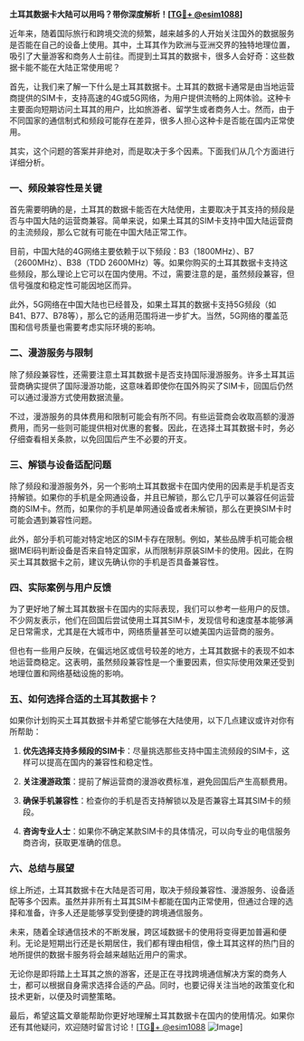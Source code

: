 **土耳其数据卡大陆可以用吗？带你深度解析！[[TG💪+ @esim1088](https://t.me/s/esim1088)]**

近年来，随着国际旅行和跨境交流的频繁，越来越多的人开始关注国外的数据服务是否能在自己的设备上使用。其中，土耳其作为欧洲与亚洲交界的独特地理位置，吸引了大量游客和商务人士前往。而提到土耳其的数据卡，很多人会好奇：这些数据卡能不能在大陆正常使用呢？

首先，让我们来了解一下什么是土耳其数据卡。土耳其的数据卡通常是由当地运营商提供的SIM卡，支持高速的4G或5G网络，为用户提供流畅的上网体验。这种卡主要面向短期访问土耳其的用户，比如旅游者、留学生或者商务人士。然而，由于不同国家的通信制式和频段可能存在差异，很多人担心这种卡是否能在国内正常使用。

其实，这个问题的答案并非绝对，而是取决于多个因素。下面我们从几个方面进行详细分析。

### **一、频段兼容性是关键**

首先需要明确的是，土耳其的数据卡能否在大陆使用，主要取决于其支持的频段是否与中国大陆的运营商兼容。简单来说，如果土耳其的SIM卡支持中国大陆运营商的主流频段，那么它就有可能在中国大陆正常工作。

目前，中国大陆的4G网络主要依赖于以下频段：B3（1800MHz）、B7（2600MHz）、B38（TDD 2600MHz）等。如果你购买的土耳其数据卡支持这些频段，那么理论上它可以在国内使用。不过，需要注意的是，虽然频段兼容，但信号强度和稳定性可能因地区而异。

此外，5G网络在中国大陆也已经普及，如果土耳其的数据卡支持5G频段（如B41、B77、B78等），那么它的适用范围将进一步扩大。当然，5G网络的覆盖范围和信号质量也需要考虑实际环境的影响。

### **二、漫游服务与限制**

除了频段兼容性，还需要注意土耳其数据卡是否支持国际漫游服务。许多土耳其运营商确实提供了国际漫游功能，这意味着即使你在国外购买了SIM卡，回国后仍然可以通过漫游方式使用数据流量。

不过，漫游服务的具体费用和限制可能会有所不同。有些运营商会收取高额的漫游费用，而另一些则可能提供相对优惠的套餐。因此，在选择土耳其数据卡时，务必仔细查看相关条款，以免回国后产生不必要的开支。

### **三、解锁与设备适配问题**

除了频段和漫游服务外，另一个影响土耳其数据卡在国内使用的因素是手机是否支持解锁。如果你的手机是全网通设备，并且已解锁，那么它几乎可以兼容任何运营商的SIM卡。然而，如果你的手机是单网通设备或者未解锁，那么在更换SIM卡时可能会遇到兼容性问题。

此外，部分手机可能对特定地区的SIM卡存在限制。例如，某些品牌手机可能会根据IMEI码判断设备是否来自特定国家，从而限制非原装SIM卡的使用。因此，在购买土耳其数据卡之前，建议先确认你的手机是否具备兼容性。

### **四、实际案例与用户反馈**

为了更好地了解土耳其数据卡在国内的实际表现，我们可以参考一些用户的反馈。不少网友表示，他们在回国后尝试使用土耳其SIM卡，发现信号和速度基本能够满足日常需求，尤其是在大城市中，网络质量甚至可以媲美国内运营商的服务。

但也有一些用户反映，在偏远地区或信号较差的地方，土耳其数据卡的表现不如本地运营商稳定。这表明，虽然频段兼容性是一个重要因素，但实际使用效果还受到地理位置和网络基础设施的影响。

### **五、如何选择合适的土耳其数据卡？**

如果你计划购买土耳其数据卡并希望它能够在大陆使用，以下几点建议或许对你有所帮助：

1. **优先选择支持多频段的SIM卡**：尽量挑选那些支持中国主流频段的SIM卡，这样可以提高在国内的兼容性和稳定性。
   
2. **关注漫游政策**：提前了解运营商的漫游收费标准，避免回国后产生高额费用。

3. **确保手机兼容性**：检查你的手机是否支持解锁以及是否兼容土耳其SIM卡的频段。

4. **咨询专业人士**：如果你不确定某款SIM卡的具体情况，可以向专业的电信服务商咨询，获取更准确的信息。

### **六、总结与展望**

综上所述，土耳其数据卡在大陆是否可用，取决于频段兼容性、漫游服务、设备适配等多个因素。虽然并非所有土耳其SIM卡都能在国内正常使用，但通过合理的选择和准备，许多人还是能够享受到便捷的跨境通信服务。

未来，随着全球通信技术的不断发展，跨区域数据卡的使用将变得更加普遍和便利。无论是短期出行还是长期居住，我们都有理由相信，像土耳其这样的热门目的地所提供的数据卡服务将会越来越贴近用户的需求。

无论你是即将踏上土耳其之旅的游客，还是正在寻找跨境通信解决方案的商务人士，都可以根据自身需求选择合适的产品。同时，也要记得关注当地的政策变化和技术更新，以便及时调整策略。

最后，希望这篇文章能帮助你更好地理解土耳其数据卡在国内的使用情况。如果你还有其他疑问，欢迎随时留言讨论！[[TG💪+ @esim1088](https://t.me/s/esim1088) ![Image](https://i.postimg.cc/4NQfJmqS/Snipaste-2025-05-13-00-14-12.png)]